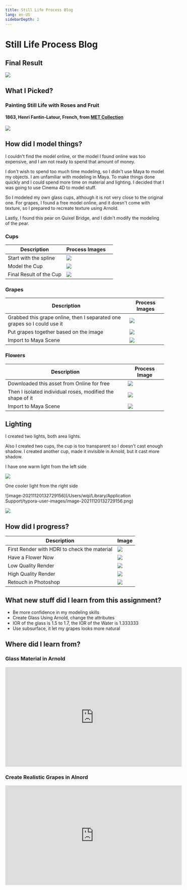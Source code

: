 ```yaml
---
title: Still Life Process Blog
lang: en-US
sidebarDepth: 2
---
```


# Still Life Process Blog 

## Final Result

![](https://raw.githubusercontent.com/irwinchyi/imgbed/master/img/20211120132125.png)



## What I Picked?

### Painting Still Life with Roses and Fruit

#### 1863, Henri Fantin-Latour, French, from [MET Collection](https://www.metmuseum.org/art/collection/search/436292?searchField=All&amp;sortBy=Relevance&amp;what=Paintings&amp;ft=still+life&amp;offset=80&amp;rpp=20&amp;pos=96)

![](https://collectionapi.metmuseum.org/api/collection/v1/iiif/436292/796584/main-image)



## How did I model things?

I couldn't find the model online, or the model I found online was too expensive, and I am not ready to spend that amount of money. 

I don't wish to spend too much time modeling, so I didn't use Maya to model my objects. I am unfamiliar with modeling in Maya. To make things done quickly and I could spend more time on material and lighting. I decided that I was going to use Cinema 4D to model stuff. 

So I modeled my own glass cups, although it is not very close to the original one. For grapes, I found a free model online, and it doesn't come with texture, so I prepared to recreate texture using Arnold.

Lastly, I found this pear on Quixel Bridge, and I didn't modify the modeling of the pear. 

### Cups

| Description             | Process Images                                               |      |
| ----------------------- | ------------------------------------------------------------ | ---- |
| Start with the spline   | ![](https://raw.githubusercontent.com/irwinchyi/imgbed/master/img/20211118223652.png) |      |
| Model the Cup           | ![](https://raw.githubusercontent.com/irwinchyi/imgbed/master/img/20211118224732.png) |      |
| Final Result of the Cup | ![](https://raw.githubusercontent.com/irwinchyi/imgbed/master/img/20211119124959.png) |      |



### Grapes

| Description                                                  | Process Images                                               |
| ------------------------------------------------------------ | ------------------------------------------------------------ |
| Grabbed this grape online, then I separated one grapes so I could use it | ![](https://raw.githubusercontent.com/irwinchyi/imgbed/master/img/image-20211119125301787.png) |
| Put grapes together based on the image                       | ![](https://raw.githubusercontent.com/irwinchyi/imgbed/master/img/image-20211119125401910.png) |
| Import to Maya Scene                                         | ![](https://raw.githubusercontent.com/irwinchyi/imgbed/master/img/20211119125447.png) |



### Flowers

| Description                                                | Process Image                                                |
| ---------------------------------------------------------- | ------------------------------------------------------------ |
| Downloaded this asset from Online for free                 | ![](https://raw.githubusercontent.com/irwinchyi/imgbed/master/img/20211119125622.png) |
| Then I isolated individual roses, modified the shape of it | ![](https://raw.githubusercontent.com/irwinchyi/imgbed/master/img/20211119125733.png) |
| Import to Maya Scene                                       | ![](https://raw.githubusercontent.com/irwinchyi/imgbed/master/img/20211119125816.png) |



## Lighting

I created two lights, both area lights. 

Also I created two cups, the cup is too transparent so I doesn't cast enough shadow. I created another cup, made it invisible in Arnold, but it cast more shadow. 

I have one warm light from the left side

![](https://raw.githubusercontent.com/irwinchyi/imgbed/master/img/20211120132654.png)

One cooler light from the right side 

![image-20211120132729156](/Users/wqi/Library/Application Support/typora-user-images/image-20211120132729156.png)



![](https://raw.githubusercontent.com/irwinchyi/imgbed/master/img/20211120132532.png)



## How did I progress?

| Description                                  | Image                                                        |
| -------------------------------------------- | ------------------------------------------------------------ |
| First Render with HDRI to check the material | ![](https://raw.githubusercontent.com/irwinchyi/imgbed/master/img/20211119015839.png) |
| Have a Flower Now                            | ![](https://raw.githubusercontent.com/irwinchyi/imgbed/master/img/20211120131944.png) |
| Low Quality Render                           | ![](https://raw.githubusercontent.com/irwinchyi/imgbed/master/img/20211120132026.png) |
| High Quality Render                          | ![](https://raw.githubusercontent.com/irwinchyi/imgbed/master/img/20211120132052.png) |
| Retouch in Photoshop                         | ![](https://raw.githubusercontent.com/irwinchyi/imgbed/master/img/20211120132125.png) |



## What new stuff did I learn from this assignment? 

- Be more confidence in my modeling skills
- Create Glass Using Arnold, change the attributes
- IOR of the glass is 1.5 to 1.7, the IOR of the Water is 1.333333
- Use subsurface, it let my grapes looks more natural 



## Where did I learn from?

### Glass Material in Arnold

<iframe width="560" height="315" src="https://www.youtube.com/embed/QYmq_cSb5Mg" title="YouTube video player" frameborder="0" allow="accelerometer; autoplay; clipboard-write; encrypted-media; gyroscope; picture-in-picture" allowfullscreen></iframe>

### Create Realistic Grapes in Alnord

<iframe width="560" height="315" src="https://www.youtube.com/embed/VIzxxHHcGsw" title="YouTube video player" frameborder="0" allow="accelerometer; autoplay; clipboard-write; encrypted-media; gyroscope; picture-in-picture" allowfullscreen></iframe>
